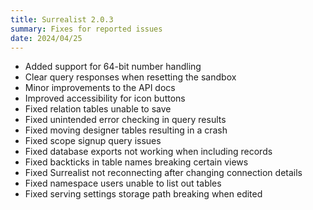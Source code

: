 ```yaml
---
title: Surrealist 2.0.3
summary: Fixes for reported issues
date: 2024/04/25
---
```


- Added support for 64-bit number handling
- Clear query responses when resetting the sandbox
- Minor improvements to the API docs
- Improved accessibility for icon buttons
- Fixed relation tables unable to save
- Fixed unintended error checking in query results
- Fixed moving designer tables resulting in a crash
- Fixed scope signup query issues
- Fixed database exports not working when including records
- Fixed backticks in table names breaking certain views
- Fixed Surrealist not reconnecting after changing connection details
- Fixed namespace users unable to list out tables
- Fixed serving settings storage path breaking when edited